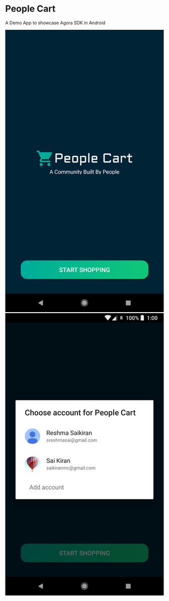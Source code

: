# People Cart

A Demo App to showcase Agora SDK in Android


![Login](/screenshots/Screenshot_20180424-010016.png)
![Account Selection](/screenshots/Screenshot_20180424-010024.png)
